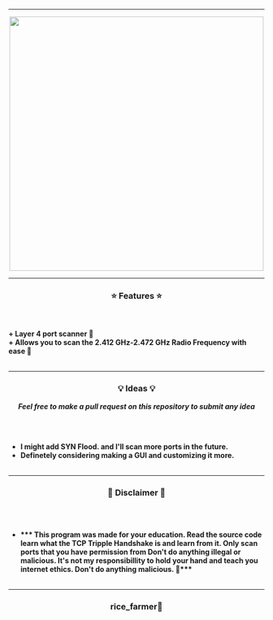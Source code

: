 -----

<p align="center">
<img src="https://encrypted-tbn0.gstatic.com/images?q=tbn:ANd9GcRGK22yhhlDFOqrzRC93qfai7xmzHpji3VlAbOsuUVWl_Tx1PYKLkjHJbLcu4jg46y1rHM&usqp=CAU", width="500", height="500">
</p>

-----

### <p align="center">⭐ Features ⭐</p>

<br><br>
<strong>+ Layer 4 port scanner 👑</strong>
<br>
<strong>+ Allows you to scan the 2.412 GHz-2.472 GHz Radio Frequency with ease 💯</strong>
<br><br>

-----

### <p align="center">💡 Ideas 💡</p>

<p align="center"><strong><i>Feel free to make a pull request on this repository to submit any idea</i></strong</p>

<br><br>
* I might add SYN Flood. and I'll scan more ports in the future.
* Definetely considering making a GUI and customizing it more.
<br><br>
 
-----

### <p align="center">📌 Disclaimer 📌</p>

<br><br>
* *** This program was made for your education. Read the source code learn what the TCP Tripple Handshake is and learn from it. Only scan ports that you have permission from
  Don't do anything illegal or malicious. It's not my responsibillity to hold your hand and teach you internet ethics. Don't do anything malicious. 😤***
<br><br>

-----
<!-- Thanks Billy The Kid for the Readme <3-->
### <p align="center">rice_farmer🤠</p>
